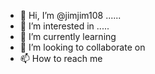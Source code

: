- 👋 Hi, I’m @jimjim108 ......
- 👀 I’m interested in .....
- 🌱 I’m currently learning 
- 💞️ I’m looking to collaborate on 
- 📫 How to reach me 

<!---
jimjim108/jimjim108 is a ✨ special ✨ repository because its `README.md` (this file) appears on your GitHub profile.
You can click the Preview link to take a look at your changes.
--->
